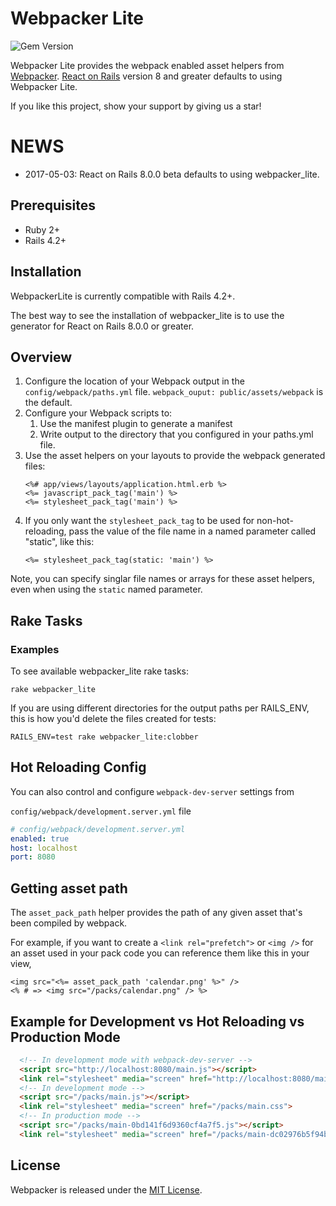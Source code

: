 # Webpacker Lite
![Gem Version](https://badge.fury.io/rb/webpacker_lite.svg)

Webpacker Lite provides the webpack enabled asset helpers from [Webpacker](https://github.com/rails/webpacker).
[React on Rails](https://github.com/shakacode/react_on_rails) version 8 and greater defaults to using Webpacker Lite.

If you like this project, show your support by giving us a star!

# NEWS
 
* 2017-05-03: React on Rails 8.0.0 beta defaults to using webpacker_lite.

## Prerequisites

* Ruby 2+
* Rails 4.2+

## Installation

WebpackerLite is currently compatible with Rails 4.2+.

The best way to see the installation of webpacker_lite is to use the generator for React on Rails 8.0.0 or greater.

## Overview

1. Configure the location of your Webpack output in the `config/webpack/paths.yml` file.
   `webpack_ouput: public/assets/webpack` is the default.
2. Configure your Webpack scripts to:
   1. Use the manifest plugin to generate a manifest
   2. Write output to the directory that you configured in your paths.yml file.
3. Use the asset helpers on your layouts to provide the webpack generated files:
   ```erb
   <%# app/views/layouts/application.html.erb %>
   <%= javascript_pack_tag('main') %>
   <%= stylesheet_pack_tag('main') %>
   ```
4. If you only want the `stylesheet_pack_tag` to be used for non-hot-reloading, pass the value of the file name in a named parameter called "static", like this:
   ```erb
   <%= stylesheet_pack_tag(static: 'main') %>
   ```

Note, you can specify singlar file names or arrays for these asset helpers, even when using the `static` named parameter.

## Rake Tasks

### Examples

To see available webpacker_lite rake tasks:

```
rake webpacker_lite
```

If you are using different directories for the output paths per RAILS_ENV, this is how you'd delete the files created for tests: 
```
RAILS_ENV=test rake webpacker_lite:clobber
```

## Hot Reloading Config   
You can also control and configure `webpack-dev-server` settings from

`config/webpack/development.server.yml` file

```yml
# config/webpack/development.server.yml
enabled: true
host: localhost
port: 8080
```

## Getting asset path

The `asset_pack_path` helper provides the path of any given asset that's been compiled by webpack.

For example, if you want to create a `<link rel="prefetch">` or `<img />`
for an asset used in your pack code you can reference them like this in your view,

```erb
<img src="<%= asset_pack_path 'calendar.png' %>" />
<% # => <img src="/packs/calendar.png" /> %>
```

## Example for Development vs Hot Reloading vs Production Mode
```html
  <!-- In development mode with webpack-dev-server -->
  <script src="http://localhost:8080/main.js"></script>
  <link rel="stylesheet" media="screen" href="http://localhost:8080/main.css">
  <!-- In development mode -->
  <script src="/packs/main.js"></script>
  <link rel="stylesheet" media="screen" href="/packs/main.css">
  <!-- In production mode -->
  <script src="/packs/main-0bd141f6d9360cf4a7f5.js"></script>
  <link rel="stylesheet" media="screen" href="/packs/main-dc02976b5f94b507e3b6.css">
```

## License
Webpacker is released under the [MIT License](https://opensource.org/licenses/MIT).

